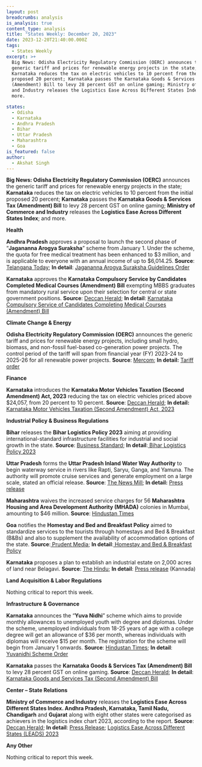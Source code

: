```yaml
---
layout: post
breadcrumbs: analysis
is_analysis: true
content_type: analysis
title: "States Weekly: December 20, 2023"
date: 2023-12-20T21:40:00.000Z
tags:
  - States Weekly
excerpt: >+
  Big News: Odisha Electricity Regulatory Commission (OERC) announces the
  generic tariff and prices for renewable energy projects in the state;
  Karnataka reduces the tax on electric vehicles to 10 percent from the initial
  proposed 20 percent; Karnataka passes the Karnataka Goods & Services Tax
  (Amendment) Bill to levy 28 percent GST on online gaming; Ministry of Commerce
  and Industry releases the Logistics Ease Across Different States Index; and
  more.

states:
  - Odisha
  - Karnataka
  - Andhra Pradesh
  - Bihar
  - Uttar Pradesh
  - Maharashtra
  - Goa
is_featured: false
author:
  - Akshat Singh
---
```

**Big News: Odisha Electricity Regulatory Commission (OERC)** announces the generic tariff and prices for renewable energy projects in the state; **Karnataka** reduces the tax on electric vehicles to 10 percent from the initial proposed 20 percent; **Karnataka** passes the **Karnataka Goods & Services Tax (Amendment) Bill** to levy 28 percent GST on online gaming; **Ministry of Commerce and Industry** releases the **Logistics Ease Across Different States Index**; and more.



**Health** 

**Andhra Pradesh** approves a proposal to launch the second phase of “**Jagananna Arogya Suraksha**” scheme from January 1. Under the scheme, the quota for free medical treatment has been enhanced to $3 million, and is applicable to everyone with an annual income of up to $6,014.25. **Source**: [Telangana Today](https://telanganatoday.com/andhra-cabinet-approves-proposal-to-launch-second-phase-of-jagananna-arogya-suraksha-from-january-1); **In detail**: [Jagananna Arogya Suraksha Guidelines Order](https://acrobat.adobe.com/id/urn:aaid:sc:VA6C2:3e836e6a-9148-4315-88d4-730f44459c4a)



**Karnataka** approves the **Karnataka Compulsory Service by Candidates Completed Medical Courses (Amendment) Bill** exempting MBBS graduates from mandatory rural service upon their selection for central or state government positions. **Source**: [Deccan Herald](https://www.deccanherald.com/india/karnataka/assembly-passes-five-bills-without-debate-amid-din-2806635); **In detail**: [Karnataka Compulsory Service of Candidates Completing Medical Courses (Amendment) Bill](https://www.kla.kar.nic.in/assembly/bills/bill1620_18.pdf)



**Climate Change & Energy**

**Odisha Electricity Regulatory Commission (OERC)** announces the generic tariff and prices for renewable energy projects, including small hydro, biomass, and non-fossil fuel-based co-generation power projects. The control period of the tariff will span from financial year (FY) 2023-24 to 2025-26 for all renewable power projects. **Source**: [Mercom](https://www.mercomindia.com/odisha-generic-tariffs-small-hydro); **In detail:** [Tariff order](https://www.orierc.org/ORDERS/2023/C-94-2023.PDF)



**Finance**

**Karnataka** introduces the **Karnataka Motor Vehicles Taxation (Second Amendment) Act, 2023** reducing the tax on electric vehicles priced above $24,057, from 20 percent to 10 percent. **Source**: [Deccan Herald](https://www.deccanherald.com/india/karnataka/govt-rolls-back-plan-for-20-lifetime-tax-on-evs-2810047); **In detail:** [Karnataka Motor Vehicles Taxation (Second Amendment) Act, 2023](https://www.kla.kar.nic.in/assembly/bills/bill1620_23.pdf)



**Industrial Policy & Business Regulations**  

**Bihar** releases the **Bihar Logistics Policy 2023** aiming at providing international-standard infrastructure facilities for industrial and social growth in the state. **Source**: [Business Standard](https://www.business-standard.com/economy/news/bihar-business-summit-mous-signed-with-8-firms-for-investment-of-rs-554-cr-123121300847_1.html); **In detail**:[ Bihar Logistics Policy 2023](https://www.teamleaseregtech.com/fileviewer/?f=https://avantiscdnprodstorage.blob.core.windows.net/legalupdatedocs/28466/Bihar%20Logistics%20Policy%202023_December142023.pdf)



**Uttar Pradesh** forms the **Uttar Pradesh Inland Water Way Authority** to begin waterway service in rivers like Rapti, Saryu, Ganga, and Yamuna. The authority will promote cruise services and generate employment on a large scale, stated an official release. **Source**: [The News Mill](https://thenewsmill.com/2023/12/inland-water-way-authority-set-up-in-uttar-pradesh-to-promote-waterway-services-and-employment/); **In detail:** [Press release](https://invest.up.gov.in/wp-content/uploads/2023/12/Inland-water_161223.pdf)



**Maharashtra** waives the increased service charges for 56 **Maharashtra Housing and Area Development Authority (MHADA)** colonies in Mumbai, amounting to $46 million. **Source**: [Hindustan Times](https://www.hindustantimes.com/cities/mumbai-news/govt-waives-increased-service-charges-for-56-mhada-colonies-in-mumbai-101702665940365.html)



**Goa** notifies the **Homestay and Bed and Breakfast Policy** aimed to standardize services to the tourists through homestays and Bed & Breakfast (B&Bs) and also to supplement the availability of accommodation options of the state. **Source**:[ Prudent Media](https://www.prudentmedia.in/general/homestay-policy-notified/28074.html); **In detail**:[ Homestay and Bed & Breakfast Policy](https://goaprintingpress.gov.in/downloads/2324/2324-37-SI-OG-0.pdf)

[](https://goaprintingpress.gov.in/downloads/2324/2324-37-SI-OG-0.pdf)

**Karnataka** proposes a plan to establish an industrial estate on 2,000 acres of land near Belagavi. **Source**: [The Hindu](https://www.thehindu.com/news/national/karnataka/cm-siddaramaiah-announces-series-of-projects-for-development-of-north-karnataka/article67641406.ece); **In detail**: [Press release](https://cm.karnataka.gov.in/uploads/media_to_upload1702721208.pdf) (Kannada)



**Land Acquisition & Labor Regulations**

Nothing critical to report this week.



**Infrastructure & Governance**

**Karnataka** announces the “**Yuva Nidhi**” scheme which aims to provide monthly allowances to unemployed youth with degree and diplomas. Under the scheme, unemployed individuals from 18-25 years of age with a college degree will get an allowance of $36 per month, whereas individuals with diplomas will receive $15 per month. The registration for the scheme will begin from January 1 onwards. **Source**: [Hindustan Times](https://www.hindustantimes.com/cities/bengaluru-news/karnataka-to-launch-yuva-nidhi-scheme-for-unemployed-youth-from-jan-1-101702612185095.html); **In detail**: [Yuvanidhi Scheme Order](https://acrobat.adobe.com/id/urn:aaid:sc:VA6C2:7716f4e1-efdc-47b2-ac83-ef7c939edf01)



**Karnataka** passes the **Karnataka Goods & Services Tax (Amendment) Bill** to levy 28 percent GST on online gaming. **Source**: [Deccan Herald](https://www.deccanherald.com/india/karnataka/assembly-passes-five-bills-without-debate-amid-din-2806635); **In detail**: [Karnataka Goods and Services Tax (Second Amendment) Bill](https://www.kla.kar.nic.in/assembly/bills/bill1620_19.pdf)



**Center – State Relations** 

**Ministry of Commerce and Industry** releases the **Logistics Ease Across Different States Index. Andhra Pradesh, Karnataka, Tamil Nadu, Chandigarh** and **Gujarat** along with eight other states were categorised as achievers in the logistics index chart 2023, according to the report. **Source**:[ Deccan Herald](https://www.deccanherald.com/india/13-states-union-territories-among-achievers-in-logistics-performance-index-2023-dpiit-report-2813961); **In detail**: [Press Release](https://pib.gov.in/PressReleasePage.aspx?PRID=1987132); [Logistics Ease Across Different States (LEADS) 2023](https://drive.google.com/drive/folders/17bWqWyvprnVwxyQUgQYpwl0KhopNuubj)



**Any Other**

Nothing critical to report this week.
